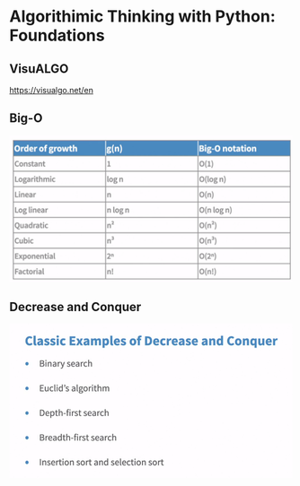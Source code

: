 # Algorithimic Thinking with Python: Foundations

## VisuALGO

<https://visualgo.net/en>

## Big-O

![Big O](./images/big_o.png)

## Decrease and Conquer

![Big O](./images/decrease_and_conquer.png)
